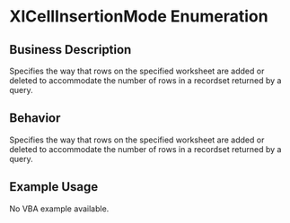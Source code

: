 # XlCellInsertionMode Enumeration

## Business Description
Specifies the way that rows on the specified worksheet are added or deleted to accommodate the number of rows in a recordset returned by a query.

## Behavior
Specifies the way that rows on the specified worksheet are added or deleted to accommodate the number of rows in a recordset returned by a query.

## Example Usage
No VBA example available.